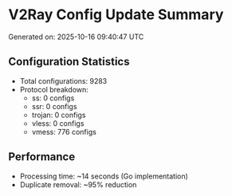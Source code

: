 # V2Ray Config Update Summary
Generated on: 2025-10-16 09:40:47 UTC

## Configuration Statistics
- Total configurations: 9283
- Protocol breakdown:
  - ss: 0 configs
  - ssr: 0 configs
  - trojan: 0 configs
  - vless: 0 configs
  - vmess: 776 configs

## Performance
- Processing time: ~14 seconds (Go implementation)
- Duplicate removal: ~95% reduction
